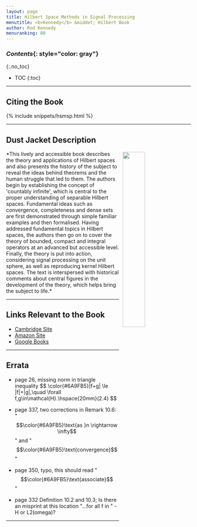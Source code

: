 ```yaml
---
layout: page
title: Hilbert Space Methods in Signal Processing
menutitle: <b>Kennedy</b> &middot; Hilbert Book
author: Rod Kennedy
menuranking: 80
---
```


### *Contents*{: style="color: gray"}
{:.no_toc}

* TOC
{:toc}

---  

## Citing the Book

{% include snippets/hsmsp.html %}

---

## Dust Jacket Description

<img src="{{ site.baseurl }}/images/hsm-book.jpg" align="top" style="margin:0.2rem 10px 0.1rem 10px; float:right; width:35%; max-width:250px">
*This lively and accessible book describes the theory and applications of Hilbert spaces and also presents the history of the subject to reveal the ideas behind theorems and the human struggle that led to them. The authors begin by establishing the concept of 'countably infinite', which is central to the proper understanding of separable Hilbert spaces. Fundamental ideas such as convergence, completeness and dense sets are first demonstrated through simple familiar examples and then formalised. Having addressed fundamental topics in Hilbert spaces, the authors then go on to cover the theory of bounded, compact and integral operators at an advanced but accessible level. Finally, the theory is put into action, considering signal processing on the unit sphere, as well as reproducing kernel Hilbert spaces. The text is interspersed with historical comments about central figures in the development of the theory, which helps bring the subject to life.*

---

## Links Relevant to the Book

- [Cambridge Site](http://www.cambridge.org/aus/catalogue/catalogue.asp?isbn=9781107010031)
- [Amazon Site](http://www.amazon.com/Hilbert-Space-Methods-Signal-Processing/dp/1107010039)
- [Google Books](http://books.google.com.au/books?isbn=1107328357)

---

## Errata

- page 26, missing norm in triangle inequality
\$$
	\color{#6A9FB5}\|f+g\| \le \|f\|+\|g\|,\quad \forall f,g\in\mathcal{H}.\hspace{20mm}(2.4)
$$

- page 337, two corrections in Remark 10.6: "$$\color{#6A9FB5}\text{as }n \rightarrow \infty$$" and "$$\color{#6A9FB5}\text{convergence}$$"

- page 350, typo, this should read "$$\color{#6A9FB5}\text{associate}$$"

- page 332 Definition 10.2 and 10.3; Is there an misprint at this location "...for all f in " - H or L2(omega)?

---
